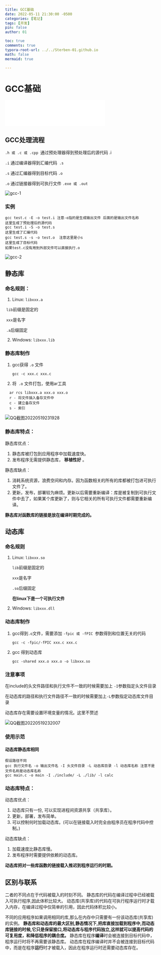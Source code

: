```yaml
---
title: GCC基础
date: 2022-05-11 21:30:00 -0500
categories: [笔记]
tags: [开发]
pin: false
author: 01

toc: true
comments: true
typora-root-url: ../../Sterben-01.github.io
math: false
mermaid: true

---
```


# GCC基础

<iframe frameborder="no" border="0" marginwidth="0" marginheight="0" width="330" height="86" src="//music.163.com/outchain/player?type=2&amp;id=1342840047&amp;auto=1&amp;height=66"> </iframe>

## GCC处理流程

`.h 或 .c 或 .cpp `通过预处理器得到预处理后的源代码 .i

`.i` 通过编译器得到汇编代码` .s`

`.s` 通过汇编器得到目标代码 `.o`

`.o` 通过链接器得到可执行文件 `.exe 或 .out`



![gcc-1](/assets/blog_res/2022-05-11-gcc_basic.assets/gcc-1.png)



### 实例

```shell
gcc test.c -E -o test.i 注意-o指的是生成输出文件 后面的是输出文件名称
这里生成了预处理后的源代码
gcc test.i -S -o test.s
这里生成了汇编代码
gcc test.s -s -o test.o  注意这里是小s
这里生成了目标代码
如果test.c没有用到外部文件可以直接执行.o
```

![gcc-2](/assets/blog_res/2022-05-11-gcc_basic.assets/gcc-2.png)

## 静态库

### 命名规则：

1. Linux: `libxxx.a`

​		`lib`前缀是固定的

​		`xxx`是名字

​		`.a`后缀固定

2. Windows: `libxxx.lib`



### 静态库制作

1. gcc获得 `.o` 文件

   ```
   gcc -c xxx.c xxx.c
   ```
2. 将` .o` 文件打包，使用ar工具
 ```
   ar rcs libxxx.a xxx.o xxx.o
   r - 将文件插入备存文件中
   c - 建立备存文件
   s - 索引
 ```

![QQ截图20220519231928](/assets/blog_res/2022-05-11-gcc_basic.assets/QQ%E6%88%AA%E5%9B%BE20220519231928.png)

### 静态库特点：

静态库优点：

1. 静态库被打包到应用程序中加载速度快。
2. 发布程序无需提供静态库， __移植性好__ 。

静态库缺点：

1. 消耗系统资源，浪费空间和内存。因为函数相关的所有的库都被打包进可执行文件了。
2. 更新，发布，部署较为麻烦。更新以后需要重新编译：库是被复制到可执行文件中去了，如果某个库更新了，则与它相关的所有可执行文件都需要重新编译。

__静态库对函数库的链接是放在编译时期完成的。__





## 动态库

### 命名规则

1. Linux: `libxxx.so`

   `lib`前缀是固定的

   `xxx`是名字

   `.so`后缀固定

   __在linux下是一个可执行文件__

2. Windows: `libxxx.dll`

### 动态库制作

1. gcc得到` .o `文件，需要添加 `-fpic 或 -fPIC `参数得到和位置无关的代码

   ```
   gcc -c -fpic/-fPIC xxx.c xxx.c
   ```

2. gcc 得到动态库

   ```
   gcc -shared xxx.o xxx.o -o libxxx.so
   ```

### 注意事项

在include的头文件路径和执行文件不一致的时候需要加上 `-I`参数指定头文件目录

在动态库的路径和执行文件路径不一致的时候需要加上`-L`参数指定动态库文件目录

动态库存在需要设置环境变量的情况。这里不赘述

![QQ截图20220519232007](/assets/blog_res/2022-05-11-gcc_basic.assets/QQ%E6%88%AA%E5%9B%BE20220519232007.png)



### 使用示范

#### 动态库静态库相同

```
假设路径不同
gcc 执行文件名 -o 输出文件名 -I 头文件目录 -L 动态库目录 -l 动态库名称 注意不是文件名称是动态库名称
gcc main.c -o main -I ./include/ -L ./lib/ -l calc
```



### 动态库特点：

动态库优点：

1. 动态库只有一份, 可以实现进程间资源共享（共享库）。
2. 更新，部署，发布简单。
3. 可以控制何时加载动态库。(可以在链接载入时完全由程序员在程序代码中控制。)

动态库缺点：

1. 加载速度比静态库慢。
2. 发布程序时需要提供依赖的动态库。

__动态库把对一些库函数的链接载入推迟到程序运行的时期。__



## 区别与联系

二者的不同点在于代码被载入的时刻不同。
静态库的代码在编译过程中已经被载入可执行程序,因此体积比较大。
动态库(共享库)的代码在可执行程序运行时才载入内存，在编译过程中仅简单的引用，因此代码体积比较小。

不同的应用程序如果调用相同的库,那么在内存中只需要有一份该动态库(共享库)的实例。
__静态库和动态库的最大区别,静态情况下,把库直接加载到程序中,而动态库链接的时候,它只是保留接口,将动态库与程序代码独立,这样就可以提高代码的可复用度，和降低程序的耦合度。__ 
静态库在程序**编译**时会被连接到目标代码中，程序运行时将不再需要该静态库。
动态库在程序编译时并不会被连接到目标代码中，而是在程序**运行**时才被载入，因此在程序运行时还需要动态库存在。
